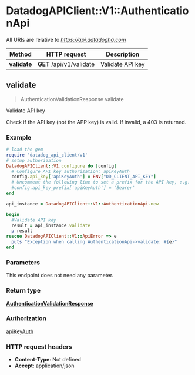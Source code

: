 # DatadogAPIClient::V1::AuthenticationApi

All URIs are relative to *https://api.datadoghq.com*

| Method | HTTP request | Description |
| ------ | ------------ | ----------- |
| [**validate**](AuthenticationApi.md#validate) | **GET** /api/v1/validate | Validate API key |


## validate

> AuthenticationValidationResponse validate

Validate API key

Check if the API key (not the APP key) is valid. If invalid, a 403 is returned.

### Example

```ruby
# load the gem
require 'datadog_api_client/v1'
# setup authorization
DatadogAPIClient::V1.configure do |config|
  # Configure API key authorization: apiKeyAuth
  config.api_key['apiKeyAuth'] = ENV["DD_CLIENT_API_KEY"]
  # Uncomment the following line to set a prefix for the API key, e.g. 'Bearer' (defaults to nil)
  #config.api_key_prefix['apiKeyAuth'] = 'Bearer'
end

api_instance = DatadogAPIClient::V1::AuthenticationApi.new

begin
  #Validate API key
  result = api_instance.validate
  p result
rescue DatadogAPIClient::V1::ApiError => e
  puts "Exception when calling AuthenticationApi->validate: #{e}"
end
```

### Parameters

This endpoint does not need any parameter.

### Return type

[**AuthenticationValidationResponse**](AuthenticationValidationResponse.md)

### Authorization

[apiKeyAuth](../README.md#apiKeyAuth)

### HTTP request headers

- **Content-Type**: Not defined
- **Accept**: application/json

